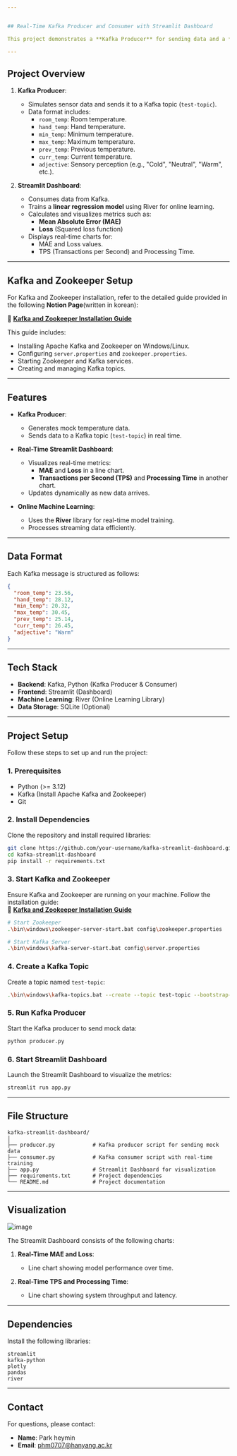 ```yaml
---


## Real-Time Kafka Producer and Consumer with Streamlit Dashboard

This project demonstrates a **Kafka Producer** for sending data and a **Streamlit Dashboard** for consuming, processing, and visualizing real-time data. The system uses River for online machine learning and processes metrics such as **MAE** (Mean Absolute Error) and **Loss** values in real time.

---
```


## **Project Overview**

1. **Kafka Producer**:
   - Simulates sensor data and sends it to a Kafka topic (`test-topic`).
   - Data format includes:
     - `room_temp`: Room temperature.
     - `hand_temp`: Hand temperature.
     - `min_temp`: Minimum temperature.
     - `max_temp`: Maximum temperature.
     - `prev_temp`: Previous temperature.
     - `curr_temp`: Current temperature.
     - `adjective`: Sensory perception (e.g., "Cold", "Neutral", "Warm", etc.).

2. **Streamlit Dashboard**:
   - Consumes data from Kafka.
   - Trains a **linear regression model** using River for online learning.
   - Calculates and visualizes metrics such as:
     - **Mean Absolute Error (MAE)**
     - **Loss** (Squared loss function)
   - Displays real-time charts for:
     - MAE and Loss values.
     - TPS (Transactions per Second) and Processing Time.

---

## **Kafka and Zookeeper Setup**

For Kafka and Zookeeper installation, refer to the detailed guide provided in the following **Notion Page**(written in korean):

📘 **[Kafka and Zookeeper Installation Guide](https://alluring-walnut-362.notion.site/Kafka-15778b1f0c1080ed89cec6bc5e5ae4b2?pvs=4)**

This guide includes:
- Installing Apache Kafka and Zookeeper on Windows/Linux.
- Configuring `server.properties` and `zookeeper.properties`.
- Starting Zookeeper and Kafka services.
- Creating and managing Kafka topics.

---

## **Features**

- **Kafka Producer**:
  - Generates mock temperature data.
  - Sends data to a Kafka topic (`test-topic`) in real time.

- **Real-Time Streamlit Dashboard**:
  - Visualizes real-time metrics:
    - **MAE** and **Loss** in a line chart.
    - **Transactions per Second (TPS)** and **Processing Time** in another chart.
  - Updates dynamically as new data arrives.

- **Online Machine Learning**:
  - Uses the **River** library for real-time model training.
  - Processes streaming data efficiently.

---

## **Data Format**

Each Kafka message is structured as follows:

```json
{
  "room_temp": 23.56,
  "hand_temp": 28.12,
  "min_temp": 20.32,
  "max_temp": 30.45,
  "prev_temp": 25.14,
  "curr_temp": 26.45,
  "adjective": "Warm"
}
```

---

## **Tech Stack**

- **Backend**: Kafka, Python (Kafka Producer & Consumer)
- **Frontend**: Streamlit (Dashboard)
- **Machine Learning**: River (Online Learning Library)
- **Data Storage**: SQLite (Optional)

---

## **Project Setup**

Follow these steps to set up and run the project:

### **1. Prerequisites**

- Python (>= 3.12)
- Kafka (Install Apache Kafka and Zookeeper)
- Git

### **2. Install Dependencies**

Clone the repository and install required libraries:

```bash
git clone https://github.com/your-username/kafka-streamlit-dashboard.git
cd kafka-streamlit-dashboard
pip install -r requirements.txt
```

### **3. Start Kafka and Zookeeper**

Ensure Kafka and Zookeeper are running on your machine. Follow the installation guide:  
📘 **[Kafka and Zookeeper Installation Guide](https://alluring-walnut-362.notion.site/Kafka-15778b1f0c1080ed89cec6bc5e5ae4b2?pvs=4)**

```bash
# Start Zookeeper
.\bin\windows\zookeeper-server-start.bat config\zookeeper.properties

# Start Kafka Server
.\bin\windows\kafka-server-start.bat config\server.properties
```

### **4. Create a Kafka Topic**

Create a topic named `test-topic`:

```bash
.\bin\windows\kafka-topics.bat --create --topic test-topic --bootstrap-server localhost:9092 --partitions 3 --replication-factor 1
```

### **5. Run Kafka Producer**

Start the Kafka producer to send mock data:

```bash
python producer.py
```

### **6. Start Streamlit Dashboard**

Launch the Streamlit Dashboard to visualize the metrics:

```bash
streamlit run app.py
```

---

## **File Structure**

```plaintext
kafka-streamlit-dashboard/
│
├── producer.py            # Kafka producer script for sending mock data
├── consumer.py            # Kafka consumer script with real-time training
├── app.py                 # Streamlit Dashboard for visualization
├── requirements.txt       # Project dependencies
└── README.md              # Project documentation
```

---

## **Visualization**
![image](https://github.com/user-attachments/assets/a62b7b61-445f-49ef-9102-8b43d2b2119d)

The Streamlit Dashboard consists of the following charts:

1. **Real-Time MAE and Loss**:
   - Line chart showing model performance over time.

2. **Real-Time TPS and Processing Time**:
   - Line chart showing system throughput and latency.

---

## **Dependencies**

Install the following libraries:

```plaintext
streamlit
kafka-python
plotly
pandas
river
```

---

## **Contact**

For questions, please contact:

- **Name**: Park heymin
- **Email**: phm0707@hanyang.ac.kr

```
